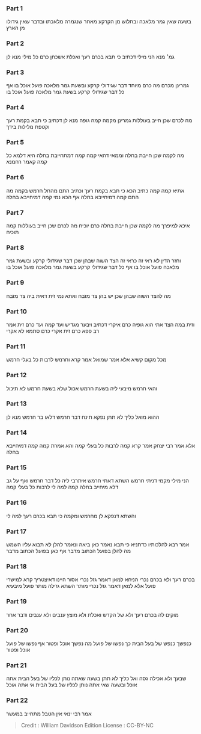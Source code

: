 
### Part 1
בשעה שאין גמר מלאכה ובתלוש מן הקרקע מאחר שנגמרה מלאכתו ובדבר שאין גידולו מן הארץ

### Part 2
גמ׳ מנא הני מילי דכתיב כי תבא בכרם רעך ואכלת אשכחן כרם כל מילי מנא לן

### Part 3
גמרינן מכרם מה כרם מיוחד דבר שגידולי קרקע ובשעת גמר מלאכה פועל אוכל בו אף כל דבר שגידולי קרקע בשעת גמר מלאכה פועל אוכל בו

### Part 4
מה לכרם שכן חייב בעוללות גמרינן מקמה קמה גופה מנא לן דכתיב כי תבא בקמת רעך וקטפת מלילות בידך

### Part 5
מה לקמה שכן חייבת בחלה וממאי דהאי קמה קמה דמתחייבת בחלה היא דלמא כל קמה קאמר רחמנא

### Part 6
אתיא קמה קמה כתיב הכא כי תבא בקמת רעך וכתיב התם מהחל חרמש בקמה מה התם קמה דמיחייבא בחלה אף הכא נמי קמה דמיחייבא בחלה

### Part 7
איכא למיפרך מה לקמה שכן חייבת בחלה כרם יוכיח מה לכרם שכן חייב בעוללות קמה תוכיח

### Part 8
וחזר הדין לא ראי זה כראי זה הצד השוה שבהן שכן דבר שגידולי קרקע ובשעת גמר מלאכה פועל אוכל בו אף כל דבר שגידולי קרקע בשעת גמר מלאכה פועל אוכל בו

### Part 9
מה להצד השוה שבהן שכן יש בהן צד מזבח ואתא נמי זית דאית ביה צד מזבח

### Part 10
וזית במה הצד אתי הוא גופיה כרם איקרי דכתיב ויבער מגדיש ועד קמה ועד כרם זית אמר רב פפא כרם זית אקרי כרם סתמא לא אקרי

### Part 11
מכל מקום קשיא אלא אמר שמואל אמר קרא וחרמש לרבות כל בעלי חרמש

### Part 12
והאי חרמש מיבעי ליה בשעת חרמש אכול שלא בשעת חרמש לא תיכול

### Part 13
ההוא מואל כליך לא תתן נפקא תינח דבר חרמש דלאו בר חרמש מנא לן

### Part 14
אלא אמר רבי יצחק אמר קרא קמה לרבות כל בעלי קמה והא אמרת קמה קמה דמיחייבא בחלה

### Part 15
הני מילי מקמי דניתי חרמש השתא דאתי חרמש איתרבי ליה כל דבר חרמש ואף על גב דלא מיחייב בחלה קמה למה לי לרבות כל בעלי קמה

### Part 16
והשתא דנפקא לן מחרמש ומקמה כי תבא בכרם רעך למה לי

### Part 17
אמר רבא להלכותיו כדתניא כי תבא נאמר כאן ביאה ונאמר להלן לא תבוא עליו השמש מה להלן בפועל הכתוב מדבר אף כאן בפועל הכתוב מדבר

### Part 18
בכרם רעך ולא בכרם נכרי הניחא למאן דאמר גזל נכרי אסור היינו דאיצטריך קרא למישרי פועל אלא למאן דאמר גזל נכרי מותר השתא גזילה מותר פועל מיבעיא

### Part 19
מוקים לה בכרם רעך ולא של הקדש ואכלת ולא מוצץ ענבים ולא ענבים ודבר אחר

### Part 20
כנפשך כנפש של בעל הבית כך נפשו של פועל מה נפשך אוכל ופטור אף נפשו של פועל אוכל ופטור

### Part 21
שבעך ולא אכילה גסה ואל כליך לא תתן בשעה שאתה נותן לכליו של בעל הבית אתה אוכל ובשעה שאי אתה נותן לכליו של בעל הבית אי אתה אוכל

### Part 22
אמר רבי ינאי אין הטבל מתחייב במעשר

>Credit : William Davidson Edition
>License : CC-BY-NC